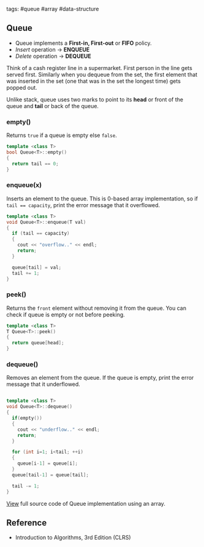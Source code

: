 tags: #queue #array #data-structure

## Queue
- Queue implements a **First-in, First-out** or **FIFO** policy.
- *Insert* operation → **ENQUEUE**
- *Delete* operation → **DEQUEUE**

Think of a cash register line in a supermarket. First person in the line gets served first. Similarly when you dequeue from the set, 
the first element that was inserted in the set (one that was in the set the longest time) gets popped out.

Unlike stack, queue uses two marks to point to its **head** or front of the queue and **tail** or  back of the queue.

### empty()

Returns `true` if a queue is empty else `false`.

```cpp
template <class T>
bool Queue<T>::empty()
{
  return tail == 0;
}
```

### enqueue(x)

Inserts an element to the queue. This is 0-based array implementation, so if `tail == capacity`, print the 
error message that it overflowed.
```cpp
template <class T> 
void Queue<T>::enqueue(T val) 
{
  if (tail == capacity) 
  {
    cout << "overflow.." << endl;
    return;
  }

  queue[tail] = val;
  tail += 1;
}
```

### peek()

Returns the `front` element without removing it from the queue. You can check if queue is empty or not before
peeking.

```cpp
template <class T> 
T Queue<T>::peek() 
{
  return queue[head];
}
```

### dequeue()

Removes an element from the queue. If the queue is empty, print the error message that it underflowed.

```cpp

template <class T> 
void Queue<T>::dequeue() 
{
  if(empty())
  {
    cout << "underflow.." << endl;
    return;
  }

  for (int i=1; i<tail; ++i) 
  {
    queue[i-1] = queue[i];
  }
  queue[tail-1] = queue[tail];

  tail -= 1;
}
```

[View](https://github.com/jioneeu/ds-algo/tree/master/queue/array) full source code of Queue implementation using an array.

## Reference
- Introduction to Algorithms, 3rd Edition (CLRS)
